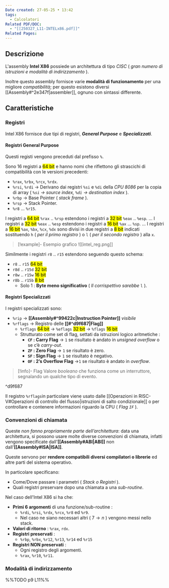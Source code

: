 ```yaml
---
Date created: 27-05-25 • 13:42
tags:
  - Calcolatori
Related PDF/DOC:
  - "[[250327_L11-INTELx86.pdf]]"
Related Pages:
---
```

## Descrizione
L'assembly **Intel X86** possiede un architettura di tipo *CISC* ( *gran numero di istruzioni e modalità di indirizzamento* ).

Inoltre questo assembly fornisce varie **modalità di funzionamento** per una migliore *compatibilità*; per questo esistono diversi [[Assembly#^2e347f|assembler]], ognuno con sintassi differente.

## Caratteristiche
### Registri
Intel X86 fornisce due tipi di registri, ***General Purpose*** e ***Specializzati***.
#### Registri General Purpose
Questi registi vengono preceduti dal prefisso `%`.

Sono 16 registri a <mark class="hltr-orange">64 bit</mark> e hanno nomi che riflettono gli strascichi di compatibilità con le versioni precedenti: 
- `%rax`, `%rbx`, `%rcx`, `%rdx`.
- `%rsi`, `%rdi` -> Derivano dai registri `%si` e `%di` della *CPU 8086* per la copia di array ( *`%si` → source index, `%di` → destination index* ).
- `%rbp` -> Base Pointer ( *stack frame* ).
- `%rsp` -> Stack Pointer.
- `%r8` ... `%r15`.

I registri a <mark class="hltr-orange">64 bit</mark> `%rax` .. `%rsp` estendono i registri a <mark class="hltr-purple">32 bit</mark> `%eax` .. `%esp`.
... I registri a <mark class="hltr-purple">32 bit</mark> `%eax` .. `%esp` estendono i registri a <mark class="hltr-blue">16 bit</mark> `%ax` ... `%sp`.
... I registri a <mark class="hltr-blue">16 bit</mark> `%ax`, `%bx`, `%cx`, `%dx` sono divisi in due registri a <mark class="hltr-green">8 bit</mark> indicati sostituendo `h` ( *per il primo registro* ) o `l` ( *per il secondo registro* ) alla `x`.

>[!example]- Esempio grafico
>![[intel_reg.png]]

Similmente i registri `r8` .. `r15` estendono seguendo questo schema:
- `r8` .. `r15` <mark class="hltr-orange">64 bit</mark>
- `r8d` .. `r15d` <mark class="hltr-purple">32 bit</mark>
- `r8w` .. `r15w` <mark class="hltr-blue">16 bit</mark>
-  `r8b` .. `r15b` <mark class="hltr-green">8 bit</mark>
	- Solo 1 : **Byte meno significativo** ( *Il corrispettivo sarebbe* `l` ).


#### Registri Specializzati
I registri specializzati sono:
- `%rip` -> **[[Assembly#^99422c|Instruction Pointer]]** *visibile*
- `%rflags` -> Registro delle **[[#^d9f687|Flag]]**
	- `%rflags` <mark class="hltr-orange">64 bit</mark> -> `%eflags` <mark class="hltr-purple">32 bit</mark> -> `%flags` <mark class="hltr-blue">16 bit</mark>
	- Strutturato come set di flag, settati da istruzioni logico aritmetiche :
		- **`CF` : Carry Flag** → `1` se risultato è andato in *unsigned overflow* o se c’è *carry-out*.
		- **`ZF` : Zero Flag** → `1` se risultato è zero. 
		- **`SF` : Sign Flag** → `1` se risultato è negativo. 
		- **`OF` : 2’s Overflow Flag** →`1` se risultato è andato in *overflow*.

> [!info]- Flag
> Valore *booleano* che funziona come un interruttore, segnalando un qualche tipo di evento. 

^d9f687

Il registro `%rflags`in particolare viene usato dalle [[Operazioni in RISC-V#Operazioni di controllo del flusso|istruzioni di salto condizionale]] o per controllare e contenere informazioni riguardo la CPU ( *Flag `IF`* ). 

### Convenzioni di chiamata
Queste *non fanno propriamente parte dell’architettura*: data una architettura, si possono usare molte diverse convenzioni di chiamata, infatti vengono specificate dall'**[[Assembly#ABI|ABI]]** non dall'**[[Assembly#ISA|ISA]]**.

Queste servono per **rendere compatibili diversi compilatori o librerie** ed altre parti del sistema operativo. 

In particolare specificano:
- Come/Dove passare i parametri ( *Stack o Registri* ).
- Quali registri preservare dopo una chiamata a una *sub-routine*. 

Nel caso dell'Intel X86 si ha che:
- **Primi 6 argomenti** di una funzione/sub-routine : 
	- `%rdi`, `%rsi`, `%rdx`, `%rcx`, `%r8` ed `%r9`.
	- Nel caso ne siano necessari altri ( $7 \to n$ ) vengono messi nello stack.
- **Valori di ritorno** : `%rax`, `rdx`.
- **Registri preservati** : 
	- `%rbp`, `%rbx`, `%r12`, `%r13`, `%r14` ed `%r15`
- **Registri NON preservati** :
	- Ogni registro degli argomenti.
	- `%rax`, `%r10`, `%r11`.

### Modalità di indirizzamento
%%TODO p9 L11%%